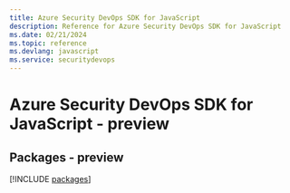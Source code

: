 ```yaml
---
title: Azure Security DevOps SDK for JavaScript
description: Reference for Azure Security DevOps SDK for JavaScript
ms.date: 02/21/2024
ms.topic: reference
ms.devlang: javascript
ms.service: securitydevops
---
```

# Azure Security DevOps SDK for JavaScript - preview
## Packages - preview
[!INCLUDE [packages](security-devops-index.md)]